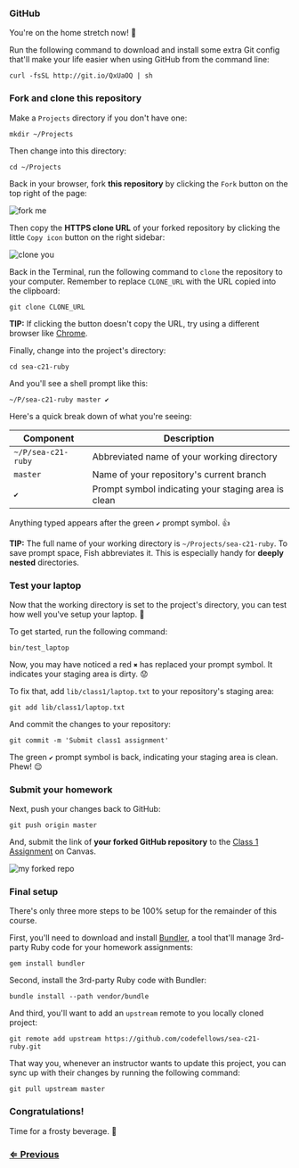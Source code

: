 ### GitHub

You're on the home stretch now! :racehorse:

Run the following command to download and install some extra Git config that'll make your life easier when using GitHub from the command line:


```
curl -fsSL http://git.io/QxUaOQ | sh
```


### Fork and clone this repository

Make a `Projects` directory if you don't have one:

```
mkdir ~/Projects
```

Then change into this directory:

```
cd ~/Projects
```

Back in your browser, fork **this repository** by clicking the `Fork` button on the top right of the page:

![fork me](https://i.imgur.com/JjaRBfW.png)

Then copy the **HTTPS clone URL** of your forked repository by clicking the little `Copy icon` button on the right sidebar:

![clone you](https://i.imgur.com/NYj4fAo.png)

Back in the Terminal, run the following command to `clone` the repository to your computer. Remember to replace `CLONE_URL` with the URL copied into the clipboard:

```
git clone CLONE_URL
```

**TIP:** If clicking the button doesn't copy the URL, try using a different browser like [Chrome](https://www.google.com/chrome/browser/).

Finally, change into the project's directory:

```
cd sea-c21-ruby
```

And you'll see a shell prompt like this:

```
~/P/sea-c21-ruby master ✔
```

Here's a quick break down of what you're seeing:

| Component          | Description                                         |
| ------------------ | --------------------------------------------------- |
| `~/P/sea-c21-ruby` | Abbreviated name of your working directory          |
| `master`           | Name of your repository's current branch            |
| `✔`                | Prompt symbol indicating your staging area is clean |

Anything typed appears after the green `✔` prompt symbol. :+1:

**TIP:** The full name of your working directory is `~/Projects/sea-c21-ruby`. To save prompt space, Fish abbreviates it. This is especially handy for **deeply nested** directories.


### Test your laptop

Now that the working directory is set to the project's directory, you can test how well you've setup your laptop. :8ball:

To get started, run the following command:

```
bin/test_laptop
```

Now, you may have noticed a red `✖` has replaced your prompt symbol. It indicates your staging area is dirty. :worried:

To fix that, add `lib/class1/laptop.txt` to your repository's staging area:

```
git add lib/class1/laptop.txt
```

And commit the changes to your repository:

```
git commit -m 'Submit class1 assignment'
```

The green `✔` prompt symbol is back, indicating your staging area is clean. Phew! :relieved:


### Submit your homework

Next, push your changes back to GitHub:

```
git push origin master
```

And, submit the link of **your forked GitHub repository** to the [Class 1 Assignment](https://canvas.instructure.com/courses/880907/assignments/3003935)  on Canvas.

![my forked repo](https://i.imgur.com/g9UtQoL.png)


### Final setup

There's only three more steps to be 100% setup for the remainder of this course.

First, you'll need to download and install [Bundler](http://bundler.io/), a tool that'll manage 3rd-party Ruby code for your homework assignments:

```
gem install bundler
```

Second, install the 3rd-party Ruby code with Bundler:

```
bundle install --path vendor/bundle
```

And third, you'll want to add an `upstream` remote to you locally cloned project:

```
git remote add upstream https://github.com/codefellows/sea-c21-ruby.git
```

That way you, whenever an instructor wants to update this project, you can sync up with their changes by running the following command:

```
git pull upstream master
```


### Congratulations!

Time for a frosty beverage. :beers:


### [⇐ Previous](6_git.md)
